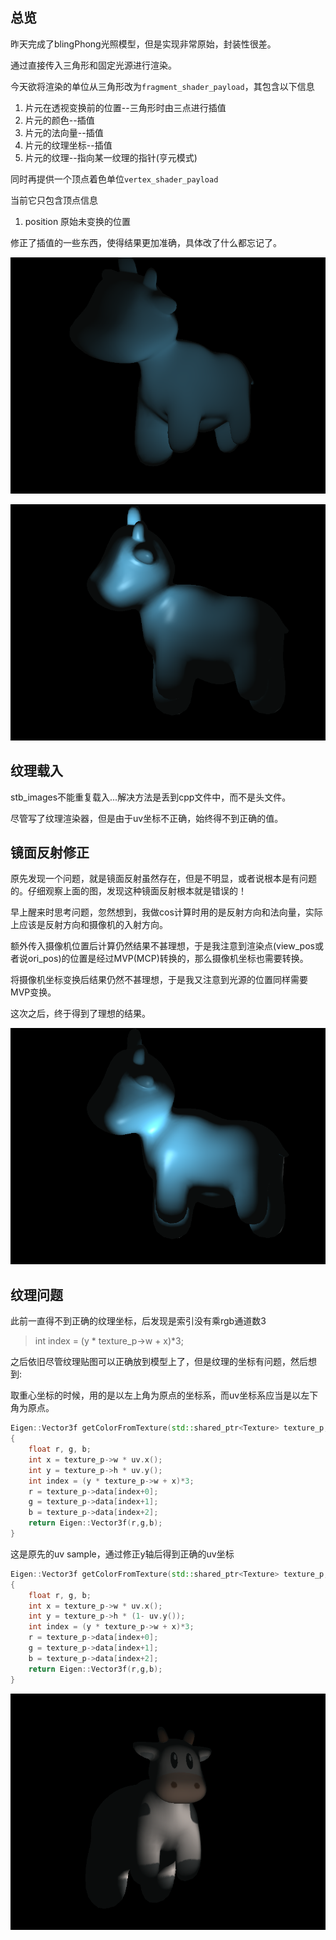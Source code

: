 ## 总览

昨天完成了blingPhong光照模型，但是实现非常原始，封装性很差。

通过直接传入三角形和固定光源进行渲染。

今天欲将渲染的单位从三角形改为`fragment_shader_payload`，其包含以下信息

1. 片元在透视变换前的位置--三角形时由三点进行插值
2. 片元的颜色--插值
3. 片元的法向量--插值
4. 片元的纹理坐标--插值
5. 片元的纹理--指向某一纹理的指针(亨元模式)

同时再提供一个顶点着色单位`vertex_shader_payload`

当前它只包含顶点信息

1. position 原始未变换的位置

修正了插值的一些东西，使得结果更加准确，具体改了什么都忘记了。

![diffuse](diffuse.png)

![alla](phong.png)

## 纹理载入

stb_images不能重复载入...解决方法是丢到cpp文件中，而不是头文件。

尽管写了纹理渲染器，但是由于uv坐标不正确，始终得不到正确的值。

## 镜面反射修正

原先发现一个问题，就是镜面反射虽然存在，但是不明显，或者说根本是有问题的。仔细观察上面的图，发现这种镜面反射根本就是错误的！

早上醒来时思考问题，忽然想到，我做cos计算时用的是反射方向和法向量，实际上应该是反射方向和摄像机的入射方向。

额外传入摄像机位置后计算仍然结果不甚理想，于是我注意到渲染点(view_pos或者说ori_pos)的位置是经过MVP(MCP)转换的，那么摄像机坐标也需要转换。

将摄像机坐标变换后结果仍然不甚理想，于是我又注意到光源的位置同样需要MVP变换。

这次之后，终于得到了理想的结果。

![true_phong](true_phong.png)

## 纹理问题

此前一直得不到正确的纹理坐标，后发现是索引没有乘rgb通道数3

> int index = (y * texture_p->w + x)*3;

之后依旧尽管纹理贴图可以正确放到模型上了，但是纹理的坐标有问题，然后想到:

取重心坐标的时候，用的是以左上角为原点的坐标系，而uv坐标系应当是以左下角为原点。

```c++
Eigen::Vector3f getColorFromTexture(std::shared_ptr<Texture> texture_p, Eigen::Vector2f uv)
{
	float r, g, b;
	int x = texture_p->w * uv.x();
	int y = texture_p->h * uv.y();
	int index = (y * texture_p->w + x)*3;
	r = texture_p->data[index+0];
	g = texture_p->data[index+1];
	b = texture_p->data[index+2];
	return Eigen::Vector3f(r,g,b);
}
```



这是原先的uv sample，通过修正y轴后得到正确的uv坐标

```c++
Eigen::Vector3f getColorFromTexture(std::shared_ptr<Texture> texture_p, Eigen::Vector2f uv)
{
	float r, g, b;
	int x = texture_p->w * uv.x();
	int y = texture_p->h * (1- uv.y());
	int index = (y * texture_p->w + x)*3;
	r = texture_p->data[index+0];
	g = texture_p->data[index+1];
	b = texture_p->data[index+2];
	return Eigen::Vector3f(r,g,b);
}
```

![texture](texture.png)